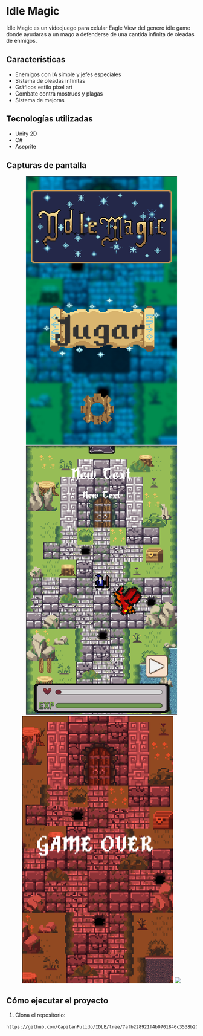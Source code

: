 # Idle Magic

Idle Magic es un videojuego para celular Eagle View del genero idle game donde ayudaras a un mago a defenderse de una cantida infinita de oleadas de enmigos. 

##  Características

-  Enemigos con IA simple y jefes especiales
-  Sistema de oleadas infinitas
-  Gráficos estilo pixel art
-  Combate contra mostruos y plagas
-  Sistema de mejoras

##  Tecnologías utilizadas

- Unity 2D
- C#
- Aseprite

## Capturas de pantalla

<p align="center">
  <img src="./Assets/GitHub/MP.png" width="400"/>
  <img src="./Assets/GitHub/GAME.png" width="400"/>
  <img src="./Assets/GitHub/MD.png" width="400"/>
  <img src="./Assets/GitHub/GIF.gif" width="1200"/>
</p>

##  Cómo ejecutar el proyecto

1. Clona el repositorio:
```bash
https://github.com/CapitanPulido/IDLE/tree/7afb228921f4b0701846c3538b20a1229eeac29f
